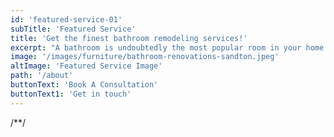 ```yaml
---
id: 'featured-service-01'
subTitle: 'Featured Service'
title: 'Get the finest bathroom remodeling services!'
excerpt: "A bathroom is undoubtedly the most popular room in your home. Homeowners usually perform a few little things to update their bathroom, or they want a full-scale overhaul.If your Airbnb or rental property is in need of a bathroom makeover or you’re wanting to get a sale property market ready, we’ll manage the project from start to finish If you need to redesign your bathroom, then it's time you give us a call at Elengecy Interiors so we can show you how simple is the bathroom renovation process ! You can rely on our experts to meet all your needs for  bathroom remodeling and surrounding areas.A well-renovated bathroom can make all the difference when you’re renting or selling a property. Hire our professional architects, interior designers and bathroom remodeling contractors now, we are just a call away! "
image: '/images/furniture/bathroom-renovations-sandton.jpeg'
altImage: 'Featured Service Image'
path: '/about'
buttonText: 'Book A Consultation'
buttonText1: 'Get in touch'
---
```

/**/